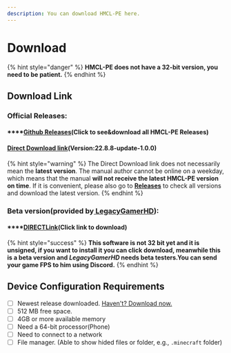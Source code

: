 ```yaml
---
description: You can download HMCL-PE here.
---
```


# Download

{% hint style="danger" %}
**HMCL-PE does not have a 32-bit version, you need to be patient.**
{% endhint %}

## Download Link

### Official Releases:

#### ****[**Github Releases**](https://github.com/Tungstend/HMCL-PE/releases)**(Click to see\&download all HMCL-PE Releases)**

#### [Direct Download link](https://github.com/Tungstend/HMCL-PE/releases/download/22.8.8-update/HMCLPE-release.apk)(Version:22.8.8-update-1.0.0)

{% hint style="warning" %}
The Direct Download link does not necessarily mean the **latest version**. The manual author cannot be online on a weekday, which means that the manual **will not receive the latest HMCL-PE version on time**. If it is convenient, please also go to [**Releases**](https://github.com/Tungstend/HMCL-PE/releases) to check all versions and download the latest version.
{% endhint %}

### Beta version(provided by[ LegacyGamerHD](https://github.com/LegacyGamerHD)):

#### ****[**DIRECTLink**](https://mega.nz/file/cWEhHZhK#xzLbhWfhXAEZpKfsquf8jrhZfxAxH38l1l6rddJLWPk)**(Click link to download)**

{% hint style="success" %}
**This software is not 32 bit yet and it is unsigned, if you want to install it you can click download, meanwhile this is a beta version and **_**LegacyGamerHD**_** needs beta testers.You can send your game FPS to him using Discord.**
{% endhint %}

## **Device Configuration Requirements**

* [ ] Newest release downloaded. [Haven't? Download now.](https://github.com/Tungstend/HMCL-PE/releases)
* [ ] 512 MB free space.
* [ ] 4GB or more available memory
* [ ] Need a 64-bit processor(Phone)
* [ ] Need to connect to a network
* [ ] File manager. (Able to show hided files or folder, e.g., `.minecraft` folder)
